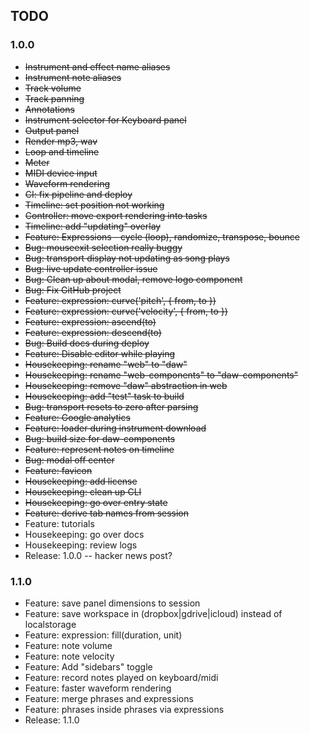 ## TODO


### 1.0.0

* ~~Instrument and effect name aliases~~
* ~~Instrument note aliases~~
* ~~Track volume~~
* ~~Track panning~~
* ~~Annotations~~
* ~~Instrument selector for Keyboard panel~~
* ~~Output panel~~
* ~~Render mp3, wav~~
* ~~Loop and timeline~~
* ~~Meter~~
* ~~MIDI device input~~
* ~~Waveform rendering~~
* ~~CI: fix pipeline and deploy~~
* ~~Timeline: set position not working~~
* ~~Controller: move export rendering into tasks~~
* ~~Timeline: add "updating" overlay~~
* ~~Feature: Expressions - cycle (loop), randomize, transpose, bounce~~
* ~~Bug: mouseexit selection really buggy~~
* ~~Bug: transport display not updating as song plays~~
* ~~Bug: live update controller issue~~
* ~~Bug: Clean up about modal, remove logo component~~
* ~~Bug: Fix GitHub project~~
* ~~Feature: expression: curve('pitch', { from, to })~~
* ~~Feature: expression: curve('velocity', { from, to })~~
* ~~Feature: expression: ascend(to)~~
* ~~Feature: expression: descend(to)~~
* ~~Bug: Build docs during deploy~~
* ~~Feature: Disable editor while playing~~
* ~~Housekeeping: rename "web" to "daw"~~
* ~~Housekeeping: rename "web-components" to "daw-components"~~
* ~~Housekeeping: remove "daw" abstraction in web~~
* ~~Housekeeping: add "test" task to build~~
* ~~Bug: transport resets to zero after parsing~~
* ~~Feature: Google analytics~~
* ~~Feature: loader during instrument download~~
* ~~Bug: build size for daw-components~~
* ~~Feature: represent notes on timeline~~
* ~~Bug: modal off center~~
* ~~Feature: favicon~~
* ~~Housekeeping: add license~~
* ~~Housekeeping: clean up CLI~~
* ~~Housekeeping: go over entry state~~
* ~~Feature: derive tab names from session~~
* Feature: tutorials
* Housekeeping: go over docs
* Housekeeping: review logs
* Release: 1.0.0 -- hacker news post?

### 1.1.0

* Feature: save panel dimensions to session
* Feature: save workspace in (dropbox|gdrive|icloud) instead of localstorage
* Feature: expression: fill(duration, unit)
* Feature: note volume
* Feature: note velocity
* Feature: Add "sidebars" toggle
* Feature: record notes played on keyboard/midi
* Feature: faster waveform rendering
* Feature: merge phrases and expressions
* Feature: phrases inside phrases via expressions
* Release: 1.1.0